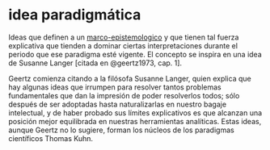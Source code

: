 # idea paradigmática

Ideas que definen a un [marco-epistemologico](marco-epistemologico.md) y que tienen tal fuerza explicativa que tienden a dominar ciertas interpretaciones durante el periodo que ese paradigma esté vigente. El concepto se inspira en una idea de Susanne Langer [citada en @geertz1973, cap. 1].

Geertz comienza citando a la filósofa Susanne Langer, quien explica que hay algunas ideas que irrumpen para resolver tantos problemas fundamentales que dan la impresión de poder resolverlos todos; sólo después de ser adoptadas hasta naturalizarlas en nuestro bagaje intelectual, y de haber probado sus límites explicativos es que alcanzan una posición mejor equilibrada en nuestras herramientas analíticas. Estas ideas, aunque Geertz no lo sugiere, forman los núcleos de los paradigmas científicos Thomas Kuhn.
